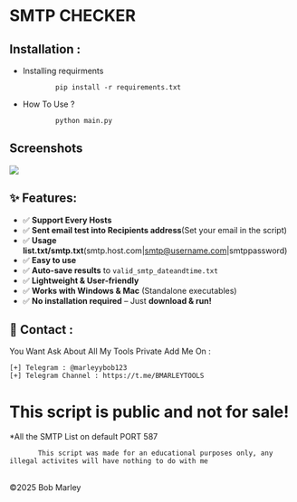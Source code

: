 # SMTP CHECKER  

Installation : 
------
         

 - Installing requirments
   
               pip install -r requirements.txt
    
 - How To Use ?
   
               python main.py

<h2>Screenshots</h2>
<img src="https://i.imgur.com/LB8XKGm.png" style="max-width:100%;">
               
## ✨ Features:
- ✅ **Support Every Hosts**
- ✅ **Sent email test into Recipients address**(Set your email in the script)
- ✅ **Usage list.txt/smtp.txt**(smtp.host.com|smtp@username.com|smtppassword)
- ✅ **Easy to use**
- ✅ **Auto-save results** to `valid_smtp_dateandtime.txt`
- ✅ **Lightweight & User-friendly**
- ✅ **Works with Windows & Mac** (Standalone executables)
- ✅ **No installation required** – Just **download & run!**

📧 Contact :
------
You Want Ask About All My Tools Private Add Me On : 
```
[+] Telegram : @marleyybob123
[+] Telegram Channel : https://t.me/BMARLEYTOOLS
```
# This script is public and not for sale!

*All the SMTP List on default PORT 587

           This script was made for an educational purposes only, any illegal activites will have nothing to do with me

<br>©2025 Bob Marley
